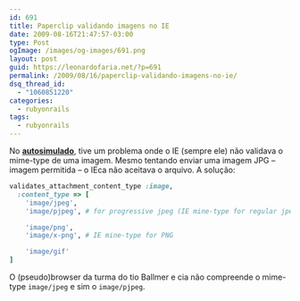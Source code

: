 ```yaml
---
id: 691
title: Paperclip validando imagens no IE
date: 2009-08-16T21:47:57-03:00
type: Post
ogImage: /images/og-images/691.png
layout: post
guid: https://leonardofaria.net/?p=691
permalink: /2009/08/16/paperclip-validando-imagens-no-ie/
dsq_thread_id:
  - "1060851220"
categories:
  - rubyonrails
tags:
  - rubyonrails
---
```

No **[autosimulado](http://www.autosimulado.com.br)**, tive um problema onde o IE (sempre ele) não validava o mime-type de uma imagem. Mesmo tentando enviar uma imagem JPG – imagem permitida – o IEca não aceitava o arquivo. A solução:

```ruby
validates_attachment_content_type :image,
  :content_type => [
    'image/jpeg',
    'image/pjpeg', # for progressive jpeg (IE mine-type for regular jpeg)

    'image/png',
    'image/x-png', # IE mine-type for PNG

    'image/gif'
]
```

O (pseudo)browser da turma do tio Ballmer e cia não compreende o mime-type `image/jpeg` e sim o `image/pjpeg`.
